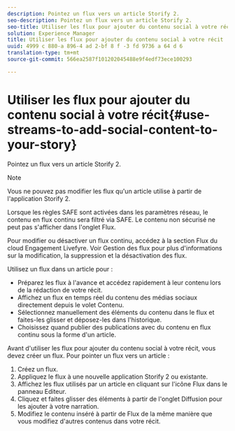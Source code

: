 ```yaml
---
description: Pointez un flux vers un article Storify 2.
seo-description: Pointez un flux vers un article Storify 2.
seo-title: Utiliser les flux pour ajouter du contenu social à votre récit
solution: Experience Manager
title: Utiliser les flux pour ajouter du contenu social à votre récit
uuid: 4999 c 880-a 896-4 ad 2-bf 8 f -3 fd 9736 a 64 d 6
translation-type: tm+mt
source-git-commit: 566ea2587f101202045488e9f4edf73ece100293

---
```



# Utiliser les flux pour ajouter du contenu social à votre récit{#use-streams-to-add-social-content-to-your-story}

Pointez un flux vers un article Storify 2.

>[!NOTE]
>
>Vous ne pouvez pas modifier les flux qu'un article utilise à partir de l'application Storify 2.

Lorsque les règles SAFE sont activées dans les paramètres réseau, le contenu en flux continu sera filtré via SAFE. Le contenu non sécurisé ne peut pas s'afficher dans l'onglet Flux.

Pour modifier ou désactiver un flux continu, accédez à la section Flux du cloud Engagement Livefyre. Voir Gestion des flux pour plus d'informations sur la modification, la suppression et la désactivation des flux.

Utilisez un flux dans un article pour :

* Préparez les flux à l'avance et accédez rapidement à leur contenu lors de la rédaction de votre récit.
* Affichez un flux en temps réel du contenu des médias sociaux directement depuis le volet Contenu.
* Sélectionnez manuellement des éléments du contenu dans le flux et faites-les glisser et déposez-les dans l'historique.
* Choisissez quand publier des publications avec du contenu en flux continu sous la forme d'un article.

Avant d'utiliser les flux pour ajouter du contenu social à votre récit, vous devez créer un flux. Pour pointer un flux vers un article :

1. Créez un flux.
1. Appliquez le flux à une nouvelle application Storify 2 ou existante.
1. Affichez les flux utilisés par un article en cliquant sur l'icône Flux dans le panneau Editeur.
1. Cliquez et faites glisser des éléments à partir de l'onglet Diffusion pour les ajouter à votre narration.
1. Modifiez le contenu inséré à partir de Flux de la même manière que vous modifiez d'autres contenus dans votre récit.
